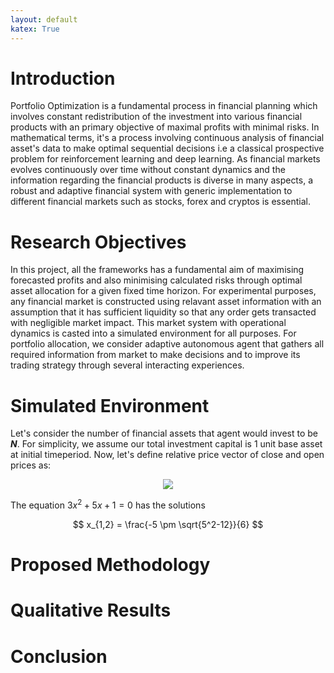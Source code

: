 ```yaml
---
layout: default
katex: True
---
```


<!-- 
Text can be **bold**, _italic_, or ~~strikethrough~~.

[Link to another page](./another-page.html).

There should be whitespace between paragraphs.

There should be whitespace between paragraphs. We recommend including a README, or a file with information about your project.

# Header 1

This is a normal paragraph following a header. GitHub is a code hosting platform for version control and collaboration. It lets you and others work together on projects from anywhere.

## Header 2

> This is a blockquote following a header.
>
> When something is important enough, you do it even if the odds are not in your favor.

### Header 3

```js
// Javascript code with syntax highlighting.
var fun = function lang(l) {
  dateformat.i18n = require('./lang/' + l)
  return true;
}
```

```ruby
# Ruby code with syntax highlighting
GitHubPages::Dependencies.gems.each do |gem, version|
  s.add_dependency(gem, "= #{version}")
end
```

#### Header 4

*   This is an unordered list following a header.
*   This is an unordered list following a header.
*   This is an unordered list following a header.

##### Header 5

1.  This is an ordered list following a header.
2.  This is an ordered list following a header.
3.  This is an ordered list following a header.

###### Header 6

| head1        | head two          | three |
|:-------------|:------------------|:------|
| ok           | good swedish fish | nice  |
| out of stock | good and plenty   | nice  |
| ok           | good `oreos`      | hmm   |
| ok           | good `zoute` drop | yumm  |

### There's a horizontal rule below this.

* * *

### Here is an unordered list:

*   Item foo
*   Item bar
*   Item baz
*   Item zip

### And an ordered list:

1.  Item one
1.  Item two
1.  Item three
1.  Item four

### And a nested list:

- level 1 item
  - level 2 item
  - level 2 item
    - level 3 item
    - level 3 item
- level 1 item
  - level 2 item
  - level 2 item
  - level 2 item
- level 1 item
  - level 2 item
  - level 2 item
- level 1 item

### Small image

![Octocat](https://github.githubassets.com/images/icons/emoji/octocat.PNG)

### Large image

![Branching](https://guides.github.com/activities/hello-world/branching.PNG)


### Definition lists can be used with HTML syntax.

<dl>
<dt>Name</dt>
<dd>Godzilla</dd>
<dt>Born</dt>
<dd>1952</dd>
<dt>Birthplace</dt>
<dd>Japan</dd>
<dt>Color</dt>
<dd>Green</dd>
</dl>

```
Long, single-line code blocks should not wrap. They should horizontally scroll if they are too long. This line should be long enough to demonstrate this.
```

```
The final element.
```
 -->
 
 
# Introduction

Portfolio Optimization is a fundamental process in financial planning which involves constant redistribution of the investment into various financial products with an primary objective of maximal profits with minimal risks. In mathematical terms, it's a process involving continuous analysis of financial asset's data to make optimal sequential decisions i.e a classical prospective problem for reinforcement learning and deep learning. As financial markets evolves continuously over time without constant dynamics and the information regarding the financial products is diverse in many aspects, a robust and adaptive financial system with generic implementation to different financial markets such as stocks, forex and cryptos is essential.

# Research Objectives

In this project, all the frameworks has a fundamental aim of maximising forecasted profits and also minimising calculated risks through optimal asset allocation for a given fixed time horizon. For experimental purposes, any financial market is constructed using relavant asset information with an assumption that it has sufficient liquidity so that any order gets transacted with negligible market impact. This market system with operational dynamics is casted into a simulated environment for all purposes. For portfolio allocation, we consider adaptive autonomous agent that gathers all required information from market to make decisions and to improve its trading strategy through several interacting experiences.
 
# Simulated Environment

Let's consider the number of financial assets that agent would invest to be _**N**_. For simplicity, we assume our total investment capital is 1 unit base asset at initial timeperiod. Now, let's define relative price vector of close and open prices as:
  
  <p align="center"> <img src="images/se1.PNG" /> </p>


The equation $3x^2 + 5x +1 = 0$ has the solutions

$$
x_{1,2} = \frac{-5 \pm \sqrt{5^2-12}}{6}
$$


# Proposed Methodology

# Qualitative Results

# Conclusion 
